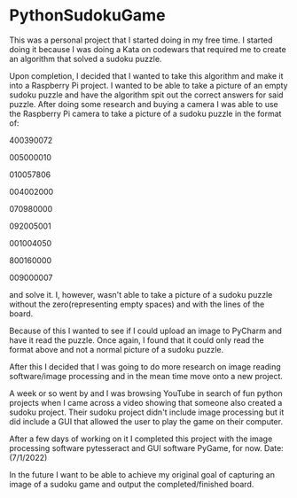 # PythonSudokuGame

This was a personal project that I started doing in my free time.
I started doing it because I was doing a Kata on codewars that required me to create an algorithm that solved a sudoku puzzle.

Upon completion, I decided that I wanted to take this algorithm and make it into a Raspberry Pi project.
I wanted to be able to take a picture of an empty sudoku puzzle and have the algorithm spit out the correct answers for said puzzle.
After doing some research and buying a camera I was able to use the Raspberry Pi camera to take a picture of a sudoku puzzle in the format of:

 400390072
 
 005000010
 
 010057806
 
 004002000
 
 070980000
 
 092005001
 
 001004050
 
 800160000
 
 009000007
  
 and solve it.
 I, however, wasn't able to take a picture of a sudoku puzzle without the zero(representing empty spaces) and with the lines of the board.
 
 Because of this I wanted to see if I could upload an image to PyCharm and have it read the puzzle.
 Once again, I found that it could only read the format above and not a normal picture of a sudoku puzzle.
 
 After this I decided that I was going to do more research on image reading software/image processing and in the mean time move onto a new project.
 
 A week or so went by and I was browsing YouTube in search of fun python projects when I came across a video showing that someone also created a sudoku project.
 Their sudoku project didn't include image processing but it did include a GUI that allowed the user to play the game on their computer.
 
 After a few days of working on it I completed this project with the image processing software pytesseract and GUI software PyGame, for now. 
 Date: (7/1/2022)
 
 In the future I want to be able to achieve my original goal of capturing an image of a sudoku game and output the completed/finished board.
